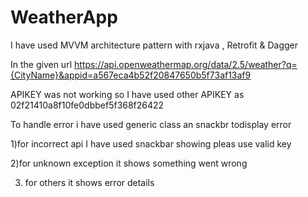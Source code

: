 # WeatherApp

I have used MVVM architecture pattern with rxjava , Retrofit & Dagger 

In the given url https://api.openweathermap.org/data/2.5/weather?q={CityName}&appid=a567eca4b52f20847650b5f73af13af9

APIKEY was not working  so I have used other APIKEY as 02f21410a8f10fe0dbbef5f368f26422

To handle error i have used generic class an snackbr todisplay error 

1)for incorrect api I have used snackbar showing pleas use valid key

2)for unknown exception it shows something went wrong 

3) for others it shows error details 


